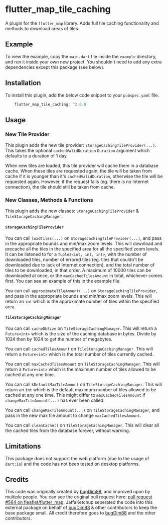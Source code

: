 # flutter_map_tile_caching

A plugin for the `flutter_map` library. Adds full tile caching functionality and methods to download areas of tiles.

## Example

To view the example, copy the `main.dart` file inside the `example` directory, and run it inside your own new project. You shouldn't need to add any extra dependencies except this package (see below).

## Installation

To install this plugin, add the below code snippet to your `pubspec.yaml` file.

```dart
    flutter_map_tile_caching: ^2.0.0
```

## Usage

### New Tile Provider

This plugin adds the new tile provider: `StorageCachingTileProvider(...)`.
This takes the optional `cachedValidDuration` `Duration` argument which defaults to a duration of 1 day.

When new tiles are loaded, this tile provider will cache them in a database cache.  When these tiles are requested again, the tile will be taken from cache if it is younger than it's `cachedValidDuration`, otherwise the tile will be requested again. However, if the request fails (eg. there is no Internet connection), the tile should still be taken from cache.

### New Classes, Methods & Functions

This plugin adds the new classes: `StorageCachingTileProvider` & `TileStorageCachingManager`.

#### `StorageCachingTileProvider`

You can call `loadTiles(...)` on `StorageCachingTileProvider(...)`, and pass in the appropriate bounds and min/max zoom levels. This will download and precache all the tiles in the specified area for all the specified zoom levels. It can be listened to for a `Tuple3<int, int, int>`, with the number of downloaded tiles, number of errored tiles (eg. tiles that couldn't be downloaded due to lack of Internet connection), and the total number of tiles to be downloaded, in that order. A maximum of 10000 tiles can be downloaded at once, or the `maxCachedTilesAmount` in total, whichever comes first. You can see an example of this in the example file.

You can call `approximateTileAmount(...)` on `StorageCachingTileProvider`, and pass in the appropriate bounds and min/max zoom levels. This will return an `int` which is the approximate number of tiles within the specified area.

#### `TileStorageCachingManager`

You can call `cacheDbSize` on `TileStorageCachingManager`. This will return a `Future<int>` which is the size of the caching database in bytes. Divide by 1024 then by 1024 to get the number of megabytes.

You can call `cachedTilesAmount` on `TileStorageCachingManager`. This will return a `Future<int>` which is the total number of tiles currently cached.

You can call `maxCachedTilesAmount` on `TileStorageCachingManager`. This will return a `Future<int>` which is the maximum number of tiles allowed to be cached at any one time.

You can call `kDefaultMaxTileAmount` on `TileStorageCachingManager`. This will return an `int` which is the default maximum number of tiles allowed to be cached at any one time. This might differ to `maxCachedTilesAmount` if `changeMaxTileAmount(...)` has ever been called.

You can call `changeMaxTileAmount(...)` on `TileStorageCachingManager`, and pass in the new max tile amount to change `maxCachedTilesAmount`.

You can call `cleanCache()` on `TileStorageCachingManager`. This will clear all the cached tiles from the database forever, without warning.

## Limitations

This package does not support the web platform (due to the usage of `dart:io`) and the code has not been tested on desktop platforms.

## Credits

This code was originally created by [bugDim88](https://github.com/bugDim88), and improved upon by multiple people. You can see the original pull request here: [pull request #564 on fleaflet/flutter_map](https://github.com/fleaflet/flutter_map/pull/564). JaffaKetchup seperated the code into this external package on behalf of [bugDim88](https://github.com/bugDim88) & other contributors to keep the base package small. All credit therefore goes to [bugDim88](https://github.com/bugDim88) and the other contributors.
